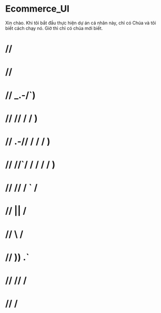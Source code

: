 # Ecommerce_UI

Xin chào.
Khi tôi bắt đầu thực hiện dự án cá nhân này, chỉ có Chúa và tôi biết cách chạy nó.
Giờ thì chỉ có chúa mới biết.
  # //
  # //
  # //           _.-/`)
  # //          // / / )
  #  //       .-// / / / )
  # //      //`/ / / / / )
  # //     // /       ` /
  # //    ||           /
  # //     \\         /
  # //      ))      .`
  # //     //      /
  # //            /

